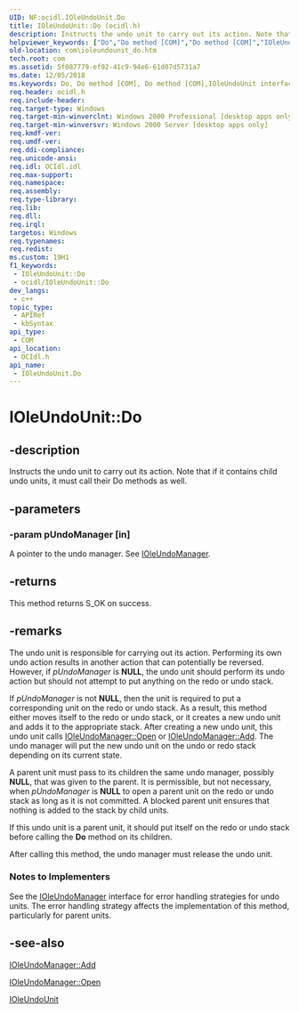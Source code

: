 ```yaml
---
UID: NF:ocidl.IOleUndoUnit.Do
title: IOleUndoUnit::Do (ocidl.h)
description: Instructs the undo unit to carry out its action. Note that if it contains child undo units, it must call their Do methods as well.
helpviewer_keywords: ["Do","Do method [COM]","Do method [COM]","IOleUndoUnit interface","IOleUndoUnit interface [COM]","Do method","IOleUndoUnit.Do","IOleUndoUnit::Do","_ole_ioleundounit_do","com.ioleundounit_do","ocidl/IOleUndoUnit::Do"]
old-location: com\ioleundounit_do.htm
tech.root: com
ms.assetid: 5f087779-ef92-41c9-94e6-61d07d5731a7
ms.date: 12/05/2018
ms.keywords: Do, Do method [COM], Do method [COM],IOleUndoUnit interface, IOleUndoUnit interface [COM],Do method, IOleUndoUnit.Do, IOleUndoUnit::Do, _ole_ioleundounit_do, com.ioleundounit_do, ocidl/IOleUndoUnit::Do
req.header: ocidl.h
req.include-header: 
req.target-type: Windows
req.target-min-winverclnt: Windows 2000 Professional [desktop apps only]
req.target-min-winversvr: Windows 2000 Server [desktop apps only]
req.kmdf-ver: 
req.umdf-ver: 
req.ddi-compliance: 
req.unicode-ansi: 
req.idl: OCIdl.idl
req.max-support: 
req.namespace: 
req.assembly: 
req.type-library: 
req.lib: 
req.dll: 
req.irql: 
targetos: Windows
req.typenames: 
req.redist: 
ms.custom: 19H1
f1_keywords:
 - IOleUndoUnit::Do
 - ocidl/IOleUndoUnit::Do
dev_langs:
 - c++
topic_type:
 - APIRef
 - kbSyntax
api_type:
 - COM
api_location:
 - OCIdl.h
api_name:
 - IOleUndoUnit.Do
---
```


# IOleUndoUnit::Do


## -description

Instructs the undo unit to carry out its action. Note that if it contains child undo units, it must call their Do methods as well.

## -parameters

### -param pUndoManager [in]

A pointer to the undo manager. See <a href="https://docs.microsoft.com/windows/desktop/api/ocidl/nn-ocidl-ioleundomanager">IOleUndoManager</a>.

## -returns

This method returns S_OK on success.

## -remarks

The undo unit is responsible for carrying out its action. Performing its own undo action results in another action that can potentially be reversed. However, if <i>pUndoManager</i> is <b>NULL</b>, the undo unit should perform its undo action but should not attempt to put anything on the redo or undo stack.

If <i>pUndoManager</i> is not <b>NULL</b>, then the unit is required to put a corresponding unit on the redo or undo stack. As a result, this method either moves itself to the redo or undo stack, or it creates a new undo unit and adds it to the appropriate stack. After creating a new undo unit, this undo unit calls <a href="https://docs.microsoft.com/windows/desktop/api/ocidl/nf-ocidl-ioleundomanager-open">IOleUndoManager::Open</a> or <a href="https://docs.microsoft.com/windows/desktop/api/ocidl/nf-ocidl-ioleundomanager-add">IOleUndoManager::Add</a>. The undo manager will put the new undo unit on the undo or redo stack depending on its current state.

A parent unit must pass to its children the same undo manager, possibly <b>NULL</b>, that was given to the parent. It is permissible, but not necessary, when <i>pUndoManager</i> is <b>NULL</b> to open a parent unit on the redo or undo stack as long as it is not committed. A blocked parent unit ensures that nothing is added to the stack by child units.

If this undo unit is a parent unit, it should put itself on the redo or undo stack before calling the <b>Do</b> method on its children.

After calling this method, the undo manager must release the undo unit.

<h3><a id="Notes_to_Implementers"></a><a id="notes_to_implementers"></a><a id="NOTES_TO_IMPLEMENTERS"></a>Notes to Implementers</h3>
See the <a href="https://docs.microsoft.com/windows/desktop/api/ocidl/nn-ocidl-ioleundomanager">IOleUndoManager</a> interface for error handling strategies for undo units. The error handling strategy affects the implementation of this method, particularly for parent units.

## -see-also

<a href="https://docs.microsoft.com/windows/desktop/api/ocidl/nf-ocidl-ioleundomanager-add">IOleUndoManager::Add</a>



<a href="https://docs.microsoft.com/windows/desktop/api/ocidl/nf-ocidl-ioleundomanager-open">IOleUndoManager::Open</a>



<a href="https://docs.microsoft.com/windows/desktop/api/ocidl/nn-ocidl-ioleundounit">IOleUndoUnit</a>

